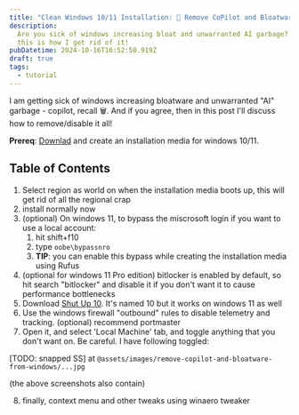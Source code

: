```yaml
---
title: "Clean Windows 10/11 Installation: 💯 Remove CoPilot and Bloatware"
description:
  Are you sick of windows increasing bloat and unwarranted AI garbage? I am. And
  this is how I get rid of it!
pubDatetime: 2024-10-16T16:52:50.919Z
draft: true
tags:
  - tutorial
---
```


I am getting sick of windows increasing bloatware and unwarranted "AI" garbage - copilot, recall 🗑️.
And if you agree, then in this post I'll discuss how to remove/disable it all!

**Prereq**: [Downlad](https://www.microsoft.com/en-in/software-download) and create an installation media for windows 10/11.

## Table of Contents

1. Select region as world on when the installation media boots up, this will get rid of all the regional crap
2. install normally now
3. (optional) On windows 11, to bypass the miscrosoft login if you want to use a local account:
   1. hit shift+f10
   2. type `oobe\bypassnro`
   3. **TIP**: you can enable this bypass while creating the installation media using Rufus
4. (optional for windows 11 Pro edition) bitlocker is enabled by default, so hit search "bitlocker" and disable it if you don't want it to cause performance bottlenecks
5. Download [Shut Up 10](https://www.oo-software.com/en/shutup10). It's named 10 but it works on windows 11 as well
6. Use the windows firewall "outbound" rules to disable telemetry and tracking. (optional) recommend portmaster
7. Open it, and select 'Local Machine' tab, and toggle anything that you don't want on. Be careful. I have following toggled:

[TODO: snapped SS]
at `@assets/images/remove-copilot-and-bloatware-from-windows/...jpg`

(the above screenshots also contain)

8. finally, context menu and other tweaks using winaero tweaker
